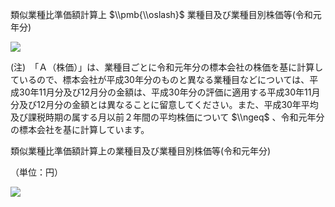 類似業種比準価額計算上 $\\pmb{\\oslash}$ 業種目及び業種目別株価等(令和元年分)

![](https://www.nta.go.jp/tmp/105cd62c-57d0-4fd5-9947-c9d502c16214/images/7559125ab3230bac04d3d15a313fbd92b99503216170af40c06a06a2f0a45cb4.jpg)

(注)　「Ａ（株価）」は、業種目ごとに令和元年分の標本会社の株価を基に計算しているので、標本会社が平成30年分のものと異なる業種目などについては、平成30年11月分及び12月分の金額は、平成30年分の評価に適用する平成30年11月分及び12月分の金額とは異なることに留意してください。また、平成30年平均及び課税時期の属する月以前２年間の平均株価について $\\ngeq$ 、令和元年分の標本会社を基に計算しています。

類似業種比準価額計算上の業種目及び業種目別株価等(令和元年分)

（単位：円）

![](https://www.nta.go.jp/tmp/105cd62c-57d0-4fd5-9947-c9d502c16214/images/b7c147ca90d4f205b10f36146a85d4079e1186df5775325b356b861f6ec03b09.jpg)
